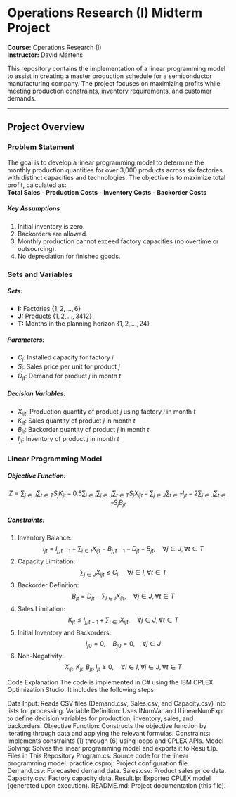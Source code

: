 # Operations Research (I) Midterm Project

**Course:** Operations Research (I)  
**Instructor:** David Martens  

This repository contains the implementation of a linear programming model to assist in creating a master production schedule for a semiconductor manufacturing company. The project focuses on maximizing profits while meeting production constraints, inventory requirements, and customer demands.

---

## Project Overview
### Problem Statement
The goal is to develop a linear programming model to determine the monthly production quantities for over 3,000 products across six factories with distinct capacities and technologies. The objective is to maximize total profit, calculated as:  
**Total Sales - Production Costs - Inventory Costs - Backorder Costs**
##### Key Assumptions
1. Initial inventory is zero.
2. Backorders are allowed.
3. Monthly production cannot exceed factory capacities (no overtime or outsourcing).
4. No depreciation for finished goods.
### Sets and Variables
##### Sets:
* **I:** Factories $\lbrace1, 2, ..., 6\rbrace$
* **J:** Products $\lbrace1,2,...,3412\rbrace$
* **T:** Months in the planning horizon $\lbrace1,2,...,24\rbrace$
##### Parameters:
* $C_{i}$: Installed capacity for factory $i$
* $S_{j}$: Sales price per unit for product $j$
* $D_{jt}$: Demand for product $j$ in month $t$
##### Decision Variables:
* $X_{ijt}$: Production quantity of product $j$ using factory $i$ in month $t$
* $K_{jt}$: Sales quantity of product $j$ in month $t$
* $B_{jt}$: Backorder quantity of product $j$ in month $t$
* $I_{jt}$: Inventory of product $j$ in month $t$
### Linear Programming Model
##### Objective Function:
$$
Z = \sum_{j \in J} \sum_{t \in T} S_j K_{jt} 
    - 0.5 \sum_{i \in I} \sum_{j \in J} \sum_{t \in T} S_j X_{ijt} 
    - \sum_{j \in J} \sum_{t \in T} I_{jt} 
    - 2 \sum_{j \in J} \sum_{t \in T} S_j B_{jt}
$$
##### Constraints:
1. Inventory Balance:
$$I_{jt} = I_{j, t-1} + \sum_{i \in I} X_{ijt} - B_{j, t-1} - D_{jt} + B_{jt}, \quad \forall j \in J, \forall t \in T$$
2. Capacity Limitation:
$$\sum_{j \in J} X_{ijt} \leq C_i, \quad \forall i \in I, \forall t \in T$$
3. Backorder Definition:
$$B_{jt} = D_{jt} - \sum_{i \in I} X_{ijt}, \quad \forall j \in J, \forall t \in T$$
4. Sales Limitation:
$$K_{jt} \leq I_{j, t-1} + \sum_{i \in I} X_{ijt}, \quad \forall j \in J, \forall t \in T$$
5. Initial Inventory and Backorders:
$$I_{j0} = 0, \quad B_{j0} = 0, \quad \forall j \in J$$
6. Non-Negativity:
$$X_{ijt}, K_{jt}, B_{jt}, I_{jt} \geq 0, \quad \forall i \in I, \forall j \in J, \forall t \in T$$

Code Explanation
The code is implemented in C# using the IBM CPLEX Optimization Studio. It includes the following steps:

Data Input: Reads CSV files (Demand.csv, Sales.csv, and Capacity.csv) into lists for processing.
Variable Definition: Uses INumVar and ILinearNumExpr to define decision variables for production, inventory, sales, and backorders.
Objective Function: Constructs the objective function by iterating through data and applying the relevant formulas.
Constraints: Implements constraints (1) through (6) using loops and CPLEX APIs.
Model Solving: Solves the linear programming model and exports it to Result.lp.
Files in This Repository
Program.cs: Source code for the linear programming model.
practice.csproj: Project configuration file.
Demand.csv: Forecasted demand data.
Sales.csv: Product sales price data.
Capacity.csv: Factory capacity data.
Result.lp: Exported CPLEX model (generated upon execution).
README.md: Project documentation (this file).

